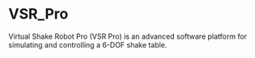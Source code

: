 # VSR_Pro
Virtual Shake Robot Pro (VSR Pro) is an advanced software platform for simulating and controlling a 6-DOF shake table. 
